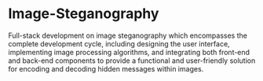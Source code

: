 # Image-Steganography
Full-stack development on image steganography which encompasses the complete development cycle, including designing the user interface, implementing image processing algorithms, and integrating both front-end and back-end components to provide a functional and user-friendly solution for encoding and decoding hidden messages within images.
